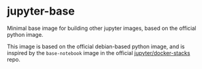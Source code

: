 # jupyter-base

Minimal base image for building other jupyter images, based on the official python image. 

This image is based on the official debian-based python image, and is inspired by the `base-notebook` image in the official [jupyter/docker-stacks](https://github.com/jupyter/docker-stacks) repo.

